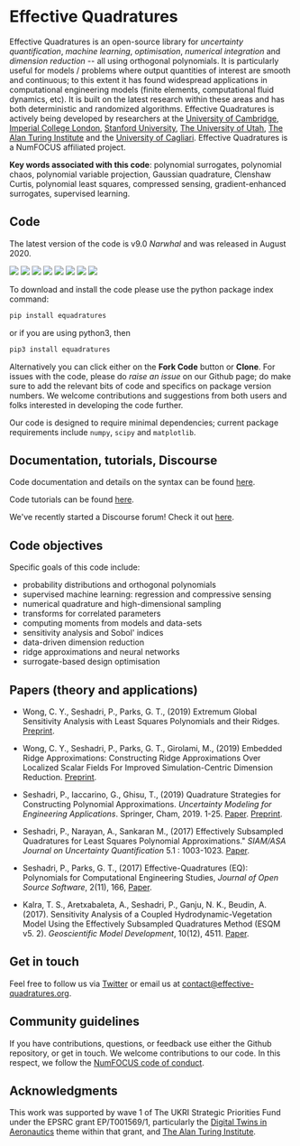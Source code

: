 # Effective Quadratures

Effective Quadratures is an open-source library for *uncertainty quantification*, *machine learning*, *optimisation*, *numerical integration* and *dimension reduction* -- all using orthogonal polynomials. It is particularly useful for models / problems where output quantities of interest are smooth and continuous; to this extent it has found widespread applications in computational engineering models (finite elements, computational fluid dynamics, etc). It is built on the latest research within these areas and has both deterministic and randomized algorithms. Effective Quadratures is actively being developed by researchers at the [University of Cambridge](https://www.cam.ac.uk), [Imperial College London](https://www.imperial.ac.uk), [Stanford University](https://www.stanford.edu), [The University of Utah](https://www.utah.edu), [The Alan Turing Institute](https://www.turing.ac.uk) and the [University of Cagliari](https://www.unica.it/unica/). Effective Quadratures is a NumFOCUS affiliated project.

**Key words associated with this code**: polynomial surrogates, polynomial chaos, polynomial variable projection, Gaussian quadrature, Clenshaw Curtis, polynomial least squares, compressed sensing, gradient-enhanced surrogates, supervised learning.

## Code

The latest version of the code is v9.0 *Narwhal* and was released in August 2020. 

![](https://travis-ci.org/Effective-Quadratures/Effective-Quadratures.svg?branch=master)
[![](https://coveralls.io/repos/github/Effective-Quadratures/Effective-Quadratures/badge.svg?branch=master)](https://coveralls.io/github/Effective-Quadratures/Effective-Quadratures)
[![](https://badge.fury.io/py/equadratures.svg)](https://pypi.org/project/equadratures/)
[![](https://joss.theoj.org/papers/10.21105/joss.00166/status.svg)](https://joss.theoj.org/papers/10.21105/joss.00166)
![](https://img.shields.io/pypi/pyversions/ansicolortags.svg)
![](https://img.shields.io/github/stars/Effective-Quadratures/Effective-Quadratures.svg?style=flat-square&logo=github&label=Stars&logoColor=white)
![](https://static.pepy.tech/badge/equadratures/week)
[![](https://img.shields.io/discourse/status?server=https%3A%2F%2Fdiscourse.effective-quadratures.org)](https://discourse.effective-quadratures.org)

To download and install the code please use the python package index command:

```python
pip install equadratures
```

or if you are using python3, then

```python
pip3 install equadratures
```

Alternatively you can click either on the **Fork Code** button or **Clone**. For issues with the code, please do *raise an issue* on our Github page; do make sure to add the relevant bits of code and specifics on package version numbers. We welcome contributions and suggestions from both users and folks interested in developing the code further.

Our code is designed to require minimal dependencies; current package requirements include ``numpy``, ``scipy`` and ``matplotlib``.

## Documentation, tutorials, Discourse

Code documentation and details on the syntax can be found [here](https://effective-quadratures.github.io/_documentation/modules.html).

Code tutorials can be found [here](https://effective-quadratures.github.io/_documentation/tutorials.html). 

We've recently started a Discourse forum! Check it out [here](https://discourse.effective-quadratures.org/).

## Code objectives


Specific goals of this code include:

* probability distributions and orthogonal polynomials
* supervised machine learning: regression and compressive sensing
* numerical quadrature and high-dimensional sampling
* transforms for correlated parameters
* computing moments from models and data-sets
* sensitivity analysis and Sobol' indices
* data-driven dimension reduction
* ridge approximations and neural networks
* surrogate-based design optimisation 


## Papers (theory and applications)

- Wong, C. Y., Seshadri, P., Parks, G. T., (2019) Extremum Global Sensitivity Analysis with Least Squares Polynomials and their Ridges. [Preprint](https://arxiv.org/abs/1907.08113).

- Wong, C. Y., Seshadri, P., Parks, G. T., Girolami, M., (2019) Embedded Ridge Approximations: Constructing Ridge Approximations Over Localized Scalar Fields For Improved Simulation-Centric Dimension Reduction. [Preprint](https://arxiv.org/abs/1907.07037).

- Seshadri, P., Iaccarino, G., Ghisu, T., (2019) Quadrature Strategies for Constructing Polynomial Approximations. *Uncertainty Modeling for Engineering Applications*. Springer, Cham, 2019. 1-25. [Paper](https://link.springer.com/chapter/10.1007/978-3-030-04870-9_1). [Preprint](https://arxiv.org/pdf/1805.07296.pdf).

- Seshadri, P., Narayan, A., Sankaran M., (2017) Effectively Subsampled Quadratures for Least Squares Polynomial Approximations." *SIAM/ASA Journal on Uncertainty Quantification* 5.1 : 1003-1023. [Paper](https://epubs.siam.org/doi/abs/10.1137/16M1057668).

- Seshadri, P., Parks, G. T., (2017) Effective-Quadratures (EQ): Polynomials for Computational Engineering Studies, *Journal of Open Source Software*, 2(11), 166, [Paper](http://joss.theoj.org/papers/ba651f2b3608a5d2b085af06b1108747).

- Kalra, T. S., Aretxabaleta, A., Seshadri, P., Ganju, N. K., Beudin, A. (2017). Sensitivity Analysis of a Coupled Hydrodynamic-Vegetation Model Using the Effectively Subsampled Quadratures Method (ESQM v5. 2). *Geoscientific Model Development*, 10(12), 4511. [Paper](https://www.repository.cam.ac.uk/bitstream/handle/1810/270655/Kalra_et_al-2017-Geoscientific_Model_Development_Discussions-VoR.pdf?sequence=4).

## Get in touch

Feel free to follow us via [Twitter](https://twitter.com/EQuadratures) or email us at contact@effective-quadratures.org. 


## Community guidelines

If you have contributions, questions, or feedback use either the Github repository, or get in touch. We welcome contributions to our code. In this respect, we follow the [NumFOCUS code of conduct](https://numfocus.org/code-of-conduct). 

## Acknowledgments
This work was supported by wave 1 of The UKRI Strategic Priorities Fund under the EPSRC grant EP/T001569/1, particularly the [Digital Twins in Aeronautics](https://www.turing.ac.uk/research/research-projects/digital-twins-aeronautics) theme within that grant, and [The Alan Turing Institute](https://www.turing.ac.uk).
